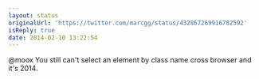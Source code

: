 ```yaml
---
layout: status
originalUrl: 'https://twitter.com/marcgg/status/432867269916782592'
isReply: true
date: 2014-02-10 13:22:54
---
```


@moox You still can't select an element by class name cross browser and it's 2014.
